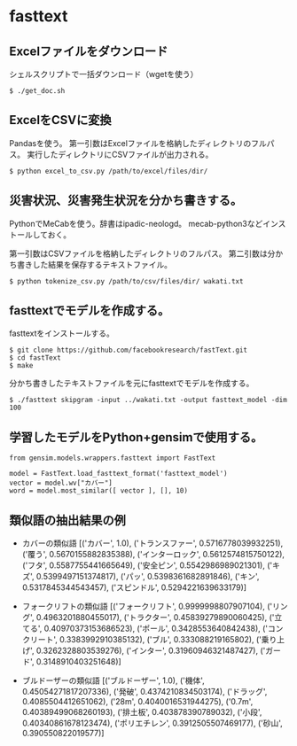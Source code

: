 # fasttext
## Excelファイルをダウンロード
  シェルスクリプトで一括ダウンロード（wgetを使う）

  ```
  $ ./get_doc.sh
  ```

## ExcelをCSVに変換
  Pandasを使う。
  第一引数はExcelファイルを格納したディレクトリのフルパス。
  実行したディレクトリにCSVファイルが出力される。

  ```
  $ python excel_to_csv.py /path/to/excel/files/dir/
  ```

## 災害状況、災害発生状況を分かち書きする。
  PythonでMeCabを使う。辞書はipadic-neologd。
  mecab-python3などインストールしておく。

  第一引数はCSVファイルを格納したディレクトリのフルパス。
  第二引数は分かち書きした結果を保存するテキストファイル。

  ```
  $ python tokenize_csv.py /path/to/csv/files/dir/ wakati.txt
  ```
## fasttextでモデルを作成する。
  fasttextをインストールする。
 
  ```
  $ git clone https://github.com/facebookresearch/fastText.git
  $ cd fastText
  $ make
  ```

  分かち書きしたテキストファイルを元にfasttextでモデルを作成する。

  ```
  $ ./fasttext skipgram -input ../wakati.txt -output fasttext_model -dim 100 
  ```

## 学習したモデルをPython+gensimで使用する。

  ```
  from gensim.models.wrappers.fasttext import FastText

  model = FastText.load_fasttext_format('fasttext_model')
  vector = model.wv["カバー"]
  word = model.most_similar([ vector ], [], 10)
  ```

## 類似語の抽出結果の例
  * カバーの類似語
  [('カバー', 1.0), ('トランスファー', 0.5716778039932251), ('覆う', 0.5670155882835388), ('インターロック', 0.5612574815750122), ('フタ', 0.5587755441665649), ('安全ピン', 0.5542986989021301), ('キズ', 0.5399497151374817), ('パッ', 0.5398361682891846), ('キン', 0.5317845344543457), ('スピンドル', 0.5294221639633179)]

  * フォークリフトの類似語
  [('フォークリフト', 0.9999998807907104), ('リング', 0.4963201880455017), ('トラクター', 0.45839279890060425), ('立てる', 0.40970373153686523), ('ポール', 0.3428553640842438), ('コンクリート', 0.3383992910385132), ('ブル', 0.333088219165802), ('乗り上げ', 0.3262328803539276), ('インター', 0.31960946321487427), ('ガード', 0.3148910403251648)]

  * ブルドーザーの類似語
  [('ブルドーザー', 1.0), ('機体', 0.45054271817207336), ('発破', 0.4374210834503174), ('ドラッグ', 0.4085504412651062), ('28m', 0.4040016531944275), ('0.7m', 0.40389499068260193), ('排土板', 0.403878390789032), ('小段', 0.40340861678123474), ('ポリエチレン', 0.3912505507469177), ('砂山', 0.390550822019577)]
